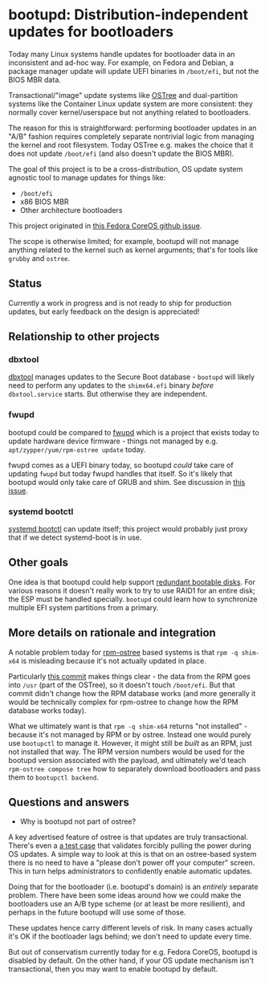 # bootupd: Distribution-independent updates for bootloaders

Today many Linux systems handle updates for bootloader data
in an inconsistent and ad-hoc way.  For example, on
Fedora and Debian, a package manager update will update UEFI
binaries in `/boot/efi`, but not the BIOS MBR data.

Transactional/"image" update systems like [OSTree](https://github.com/ostreedev/ostree/)
and dual-partition systems like the Container Linux update system
are more consistent: they normally cover kernel/userspace but not anything
related to bootloaders.

The reason for this is straightforward: performing bootloader
updates in an "A/B" fashion requires completely separate nontrivial
logic from managing the kernel and root filesystem.  Today OSTree e.g.
makes the choice that it does not update `/boot/efi` (and also doesn't
update the BIOS MBR).

The goal of this project is to be a cross-distribution,
OS update system agnostic tool to manage updates for things like:

- `/boot/efi`
- x86 BIOS MBR
- Other architecture bootloaders

This project originated in [this Fedora CoreOS github issue](https://github.com/coreos/fedora-coreos-tracker/issues/510).

The scope is otherwise limited; for example, bootupd will not
manage anything related to the kernel such as kernel arguments;
that's for tools like `grubby` and `ostree`.

## Status

Currently a work in progress and is not ready to ship for production
updates, but early feedback on the design is appreciated!

## Relationship to other projects

### dbxtool

[dbxtool](https://github.com/rhboot/dbxtool) manages updates
to the Secure Boot database - `bootupd` will likely need to
perform any updates to the `shimx64.efi` binary
*before* `dbxtool.service` starts.  But otherwise they are independent.

### fwupd

bootupd could be compared to [fwupd](https://github.com/fwupd/fwupd/) which is
a project that exists today to update hardware device firmware - things not managed
by e.g. `apt/zypper/yum/rpm-ostree update` today.

fwupd comes as a UEFI binary today, so bootupd *could* take care of updating `fwupd`
but today fwupd handles that itself.  So it's likely that bootupd would only take
care of GRUB and shim.  See discussion in [this issue](https://github.com/coreos/bootupd/issues/1).

### systemd bootctl

[systemd bootctl](https://man7.org/linux/man-pages/man1/bootctl.1.html) can update itself;
this project would probably just proxy that if we detect systemd-boot is in use.

## Other goals

One idea is that bootupd could help support [redundant bootable disks](https://github.com/coreos/fedora-coreos-tracker/issues/581).
For various reasons it doesn't really work to try to use RAID1 for an entire disk; the ESP must be handled
specially.  `bootupd` could learn how to synchronize multiple EFI system partitions from a primary.

## More details on rationale and integration

A notable problem today for [rpm-ostree](https://github.com/coreos/rpm-ostree/) based
systems is that `rpm -q shim-x64` is misleading because it's not actually
updated in place.

Particularly [this commit][1] makes things clear - the data
from the RPM goes into `/usr` (part of the OSTree), so it doesn't touch `/boot/efi`.
But that commit didn't change how the RPM database works (and more generally it
would be technically complex for rpm-ostree to change how the RPM database works today).

What we ultimately want is that `rpm -q shim-x64` returns "not installed" - because
it's not managed by RPM or by ostree.  Instead one would purely use `bootupctl` to manage it.
However, it might still be *built* as an RPM, just not installed that way. The RPM version numbers would be used
for the bootupd version associated with the payload, and ultimately we'd teach `rpm-ostree compose tree`
how to separately download bootloaders and pass them to `bootupctl backend`.

[1]: https://github.com/coreos/rpm-ostree/pull/969/commits/dc0e8db5bd92e1f478a0763d1a02b48e57022b59


## Questions and answers

- Why is bootupd not part of ostree?

A key advertised feature of ostree is that updates are truly transactional.
There's even a [a test case](https://blog.verbum.org/2020/12/01/committed-to-the-integrity-of-your-root-filesystem/)
that validates forcibly pulling the power during OS updates.  A simple
way to look at this is that on an ostree-based system there is no need
to have a "please don't power off your computer" screen.  This in turn
helps administrators to confidently enable automatic updates.

Doing that for the bootloader (i.e. bootupd's domain) is an *entirely* separate problem.
There have been some ideas around how we could make the bootloaders
use an A/B type scheme (or at least be more resilient), and perhaps in the future bootupd will
use some of those.

These updates hence carry different levels of risk.  In many cases
actually it's OK if the bootloader lags behind; we don't need to update
every time.

But out of conservatism currently today for e.g. Fedora CoreOS, bootupd is disabled
by default.  On the other hand, if your OS update mechanism isn't transactional,
then you may want to enable bootupd by default.




